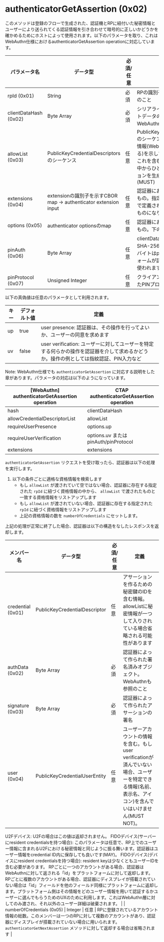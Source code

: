 # authenticatorGetAssertion (0x02)

このメソッドは登録のフローで生成された、認証機とRPに紐付いた秘密情報とユーザーにより送られてくる認証情報を引き合わせて暗号的に正しいかどうかを確かめるためにホストによって使用されます。以下のパラメータを取り、これはWebAuthn仕様におけるauthenticatorGetAssertion operationに対応しています。

| パラメータ名 | データ型 | 必須/任意 | 定義 |
| --- | --- | --- | --- |
| rpId (0x01) | String | 必須 | RPの識別子。WebAuthnを参照のこと |
| clientDataHash (0x02) | Byte Array | 必須 | シリアライズされたクライアントデータのハッシュ。WebAuthnを参照のこと |
| allowList (0x03) | PublicKeyCredentialDescriptorsのシーケンス | 任意 | PublicKeyCredentialDescriptorのシーケンスで、それぞれ秘密情報(WebAuthnで定義されている)を示している。もし一つ以上これを含むなら、認証器はこの中からひとつだけ選びアサーションを生成する必要があります(MUST) |
| extensions (0x04) | extensionの識別子を示すCBOR map -> authenticator extension input | 任意 | 認証器における操作に影響するもの。指定される値は認証器側で定義されている可能性があるものになります |
| options (0x05) | authenticator optionsのmap | 任意 | 認証器における操作に影響するもの。下の別表を参照 |
| pinAuth (0x06) | Byte Array | 任意 | clientDataHashのHMAC-SHA-256ハッシュの最初の16バイトはpinToken(プラットフォームが認証器から取得)として使われます |
| pinProtocol (0x07) | Unsigned Integer | 任意 | クライアントによって指定されたPINプロトコルバージョン |

以下の真偽値は任意のパラメータとして利用されます。

| キー | デフォルト値 | 定義 |
| --- | --- | --- |
| up | true | user presence: 認証器は、その操作を行ってよいか、ユーザーの同意を求めます |
| uv | false | user verification: ユーザーに対してユーザーを特定する何らかの操作を認証器を介して求めるかどうか。操作の例としては指紋認証、PIN入力など |

Note: WebAuthn仕様でも `authenticatorGetAssertion` に対応する説明をした章があります。パラメータの対応は以下のようになっています。

| [WebAuthn] authenticatorGetAssertion operation | CTAP authenticatorGetAssertion operation |
| --- | --- |
| hash | clientDataHash |
| allowCredentialDescriptorList | allowList |
| requireUserPresence | options.up |
| requireUserVerification | options.uv または pinAuth/pinProtocol |
| extensions | extensions |

`authenticatorGetAssertion` リクエストを受け取ったら、認証器は以下の処理を実行します。

1. 以下の条件ごとに適格な資格情報を検索します
    * もし `allowList` が渡されていて空ではない場合、認証器に存在する指定された `rpId` に紐づく資格情報の中から、 `allowList` で渡されたものと一致する資格情報をリストアップします
    * もし `allowList` が渡されていない場合、認証器に存在する指定された `rpId` に紐づく資格情報をリストアップします
    * 上記の資格情報の数を `numberOfCredentials` にセットします。

上記の処理が正常に終了した場合、認証器は以下の構造をなしたレスポンスを返却します。

| メンバー名 | データ型 | 必須/任意 | 定義 |
| --- | --- | --- | --- |
| credential (0x01) | PublicKeyCredentialDescriptor | 任意 | アサーションを作るための秘密鍵のIDを含む情報。allowListに秘密情報が一つして入りされている場合省略される可能性があります |
| authData (0x02) | Byte Array | 必須 | 認証器によって作られた署名済みオブジェクト。WebAuthnも参照のこと |
| signature (0x03) | Byte Array | 必須 | 認証器によって作られたアサーションの署名 |
| user (0x04) | PublicKeyCredentialUserEntity | 任意 | ユーザーアカウントの情報を含む。もしuser verificationが済んでいない場合、ユーザーを特定できる情報(名前、表示名、アイコン)を含んでいはいけません(MUST NOT)。
U2Fデバイス: U2Fの場合はこの値は返却されません。
FIDOデバイス(サーバーにresident credentialsを持つ場合): このパラメータは任意で、RP上でのユーザー情報に含まれるU2Fにおける秘密情報と同じように振る舞います。認証器はユーザー情報をcredential ID内に保存しても良いです(MAY)。
FIDOデバイス(デバイスにresident credentialsを持つ場合): resident keyは少なくともユーザーIDを含む必要があります。
RPごとに一つのアカウントがある場合、認証器はWebAuthnに対して返される「id」をプラットフォームに対して返却します。
RPごとに複数のアカウントがある場合、認証器にディスプレイが搭載されていない場合は「id」フィールドを他のフィールド同様にプラットフォームに返却します。プラットフォーム側はその情報をどのユーザー情報を用いて認証するかユーザーに選んでもらうためのUXのために利用します。これはWebAuthn層に対してのみ渡され、それ以外のユーザー詳細は破棄されます。 |
| numberOfCredentials (0x05) | Integer | 任意 | RPに登録されているアカウント情報の総数。このメンバーは一つのRPに対して複数のアカウントがあり、認証器にディスプレイが搭載されていない場合に用いられます。 `authenticatorGetNextAssertion` メソッドに対して返却する場合は省略されます |

